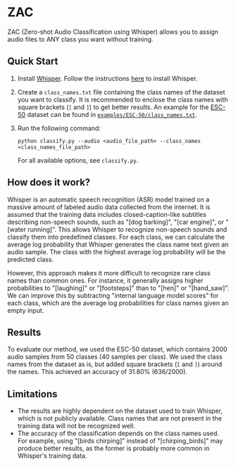 # ZAC
ZAC (Zero-shot Audio Classification using Whisper) allows you to assign audio files to ANY class you want without training.

## Quick Start
1. Install [Whisper](https://github.com/openai/whisper). Follow the instructions [here](https://github.com/openai/whisper#setup) to install Whisper.

2. Create a `class_names.txt` file containing the class names of the dataset you want to classify.
It is recommended to enclose the class names with square brackets (`[` and `]`) to get better results.
An example for the [ESC-50](https://github.com/karolpiczak/ESC-50) dataset can be found in [`examples/ESC-50/class_names.txt`](https://github.com/jumon/zac/blob/main/examples/ESC-50/class_names.txt).

3. Run the following command:
    ```
    python classify.py --audio <audio_file_path> --class_names <class_names_file_path>
    ```
    For all available options, see `classify.py`.

## How does it work?
Whisper is an automatic speech recognition (ASR) model trained on a massive amount of labeled audio data collected from the internet.
It is assumed that the training data includes closed-caption-like subtitles describing non-speech sounds, such as "[dog barking]", "[car engine]", or "[water running]".
This allows Whisper to recognize non-speech sounds and classify them into predefined classes.
For each class, we can calculate the average log probability that Whisper generates the class name text given an audio sample.
The class with the highest average log probability will be the predicted class.

However, this approach makes it more difficult to recognize rare class names than common ones.
For instance, it generally assigns higher probabilities to "[laughing]" or "[footsteps]" than to "[hen]" or "[hand_saw]".
We can improve this by subtracting "internal language model scores" for each class, which are the average log probabilities for class names given an empty input.

## Results
To evaluate our method, we used the ESC-50 dataset, which contains 2000 audio samples from 50 classes (40 samples per class).
We used the class names from the dataset as is, but added square brackets (`[` and `]`) around the names.
This achieved an accuracy of 31.80% (636/2000).

## Limitations
- The results are highly dependent on the dataset used to train Whisper, which is not publicly available. Class names that are not present in the training data will not be recognized well.
- The accuracy of the classification depends on the class names used. For example, using "[birds chirping]" instead of "[chirping_birds]" may produce better results, as the former is probably more common in Whisper's training data.
